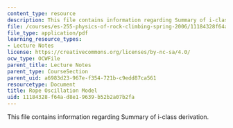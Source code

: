 ```yaml
---
content_type: resource
description: This file contains information regarding Summary of i-class derivation.
file: /courses/es-255-physics-of-rock-climbing-spring-2006/11184328f64ad8e19639b52b2a07b2fa_MITES_255S06_rpe_osillmdel.pdf
file_type: application/pdf
learning_resource_types:
- Lecture Notes
license: https://creativecommons.org/licenses/by-nc-sa/4.0/
ocw_type: OCWFile
parent_title: Lecture Notes
parent_type: CourseSection
parent_uid: a6983d23-967e-f354-721b-c9edd87ca561
resourcetype: Document
title: Rope Oscillation Model
uid: 11184328-f64a-d8e1-9639-b52b2a07b2fa
---
```

This file contains information regarding Summary of i-class derivation.